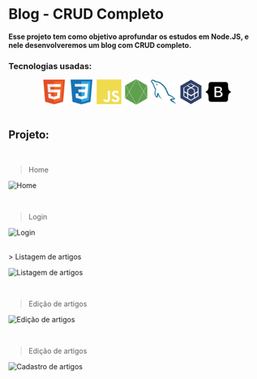 # Blog - CRUD Completo

**Esse projeto tem como objetivo aprofundar os estudos em Node.JS, e nele desenvolveremos um blog com CRUD completo.**

### Tecnologias usadas:
 <div align="center">
  <img align="center"  alt="HTML5" height="50" width="50" src="https://raw.githubusercontent.com/devicons/devicon/master/icons/html5/html5-original.svg">
  <img align="center" alt="CSS3" height="50" width="50" src="https://raw.githubusercontent.com/devicons/devicon/master/icons/css3/css3-original.svg">  
  <img align="center" alt="JavaScript" height="50" width="50" src="https://raw.githubusercontent.com/devicons/devicon/master/icons/javascript/javascript-plain.svg">
  <img align="center" alt="NodeJS" height="50" width="50" src="https://raw.githubusercontent.com/devicons/devicon/master/icons/nodejs/nodejs-plain.svg">
  <img align="center" alt="MySQL" height="50" width="50" src="https://raw.githubusercontent.com/devicons/devicon/master/icons/mysql/mysql-plain.svg">
  <img align="center" alt="Sequelize" height="50" width="50" src="https://raw.githubusercontent.com/devicons/devicon/master/icons/sequelize/sequelize-plain.svg">
  <img align="center" alt="Bootstrap" height="50" width="50" src="https://raw.githubusercontent.com/devicons/devicon/master/icons/bootstrap/bootstrap-plain.svg">
</div><br>

## Projeto:

<br>

> Home

![Home](https://private-user-images.githubusercontent.com/125616646/292547627-1e9ae572-1670-4efe-842c-782545660977.png?jwt=eyJhbGciOiJIUzI1NiIsInR5cCI6IkpXVCJ9.eyJpc3MiOiJnaXRodWIuY29tIiwiYXVkIjoicmF3LmdpdGh1YnVzZXJjb250ZW50LmNvbSIsImtleSI6ImtleTEiLCJleHAiOjE3MDMyNjQ5NzcsIm5iZiI6MTcwMzI2NDY3NywicGF0aCI6Ii8xMjU2MTY2NDYvMjkyNTQ3NjI3LTFlOWFlNTcyLTE2NzAtNGVmZS04NDJjLTc4MjU0NTY2MDk3Ny5wbmc_WC1BbXotQWxnb3JpdGhtPUFXUzQtSE1BQy1TSEEyNTYmWC1BbXotQ3JlZGVudGlhbD1BS0lBSVdOSllBWDRDU1ZFSDUzQSUyRjIwMjMxMjIyJTJGdXMtZWFzdC0xJTJGczMlMkZhd3M0X3JlcXVlc3QmWC1BbXotRGF0ZT0yMDIzMTIyMlQxNzA0MzdaJlgtQW16LUV4cGlyZXM9MzAwJlgtQW16LVNpZ25hdHVyZT1lNWI0OTE4ZWUzMGQ5NmRlMTY4MzNhMDNkMmQ5NmRhYWQyOGVmNjFiYjAzNTU2YTJjOTY1NDVlODcwOWEyNDg2JlgtQW16LVNpZ25lZEhlYWRlcnM9aG9zdCZhY3Rvcl9pZD0wJmtleV9pZD0wJnJlcG9faWQ9MCJ9.2Ip7XyA8l0yVJCWii6x8EFQqJAbQSB5OgEKpvqqQ_6k)

<br>

> Login

![Login](https://private-user-images.githubusercontent.com/125616646/292547757-84b5f548-069e-4bf1-88ab-f6dc8c55b103.png?jwt=eyJhbGciOiJIUzI1NiIsInR5cCI6IkpXVCJ9.eyJpc3MiOiJnaXRodWIuY29tIiwiYXVkIjoicmF3LmdpdGh1YnVzZXJjb250ZW50LmNvbSIsImtleSI6ImtleTEiLCJleHAiOjE3MDMyNjUxMTEsIm5iZiI6MTcwMzI2NDgxMSwicGF0aCI6Ii8xMjU2MTY2NDYvMjkyNTQ3NzU3LTg0YjVmNTQ4LTA2OWUtNGJmMS04OGFiLWY2ZGM4YzU1YjEwMy5wbmc_WC1BbXotQWxnb3JpdGhtPUFXUzQtSE1BQy1TSEEyNTYmWC1BbXotQ3JlZGVudGlhbD1BS0lBSVdOSllBWDRDU1ZFSDUzQSUyRjIwMjMxMjIyJTJGdXMtZWFzdC0xJTJGczMlMkZhd3M0X3JlcXVlc3QmWC1BbXotRGF0ZT0yMDIzMTIyMlQxNzA2NTFaJlgtQW16LUV4cGlyZXM9MzAwJlgtQW16LVNpZ25hdHVyZT1jNzUwYjdmOTUyZTJhMjZjYTY0YmZlYmU4NzE5NmEwZWJlZmIyMDM4YTgyMzljYWM1MDJmYmM5ZWJkNjQ4MjE5JlgtQW16LVNpZ25lZEhlYWRlcnM9aG9zdCZhY3Rvcl9pZD0wJmtleV9pZD0wJnJlcG9faWQ9MCJ9.o6Z5M_iRVpFCb_RD5joVg_rocWl5NvyYWYgW7mQ40Hc)

<br>
> Listagem de artigos

![Listagem de artigos](https://private-user-images.githubusercontent.com/125616646/292547801-6446e824-cdf4-4af0-9e28-d233fba139cb.png?jwt=eyJhbGciOiJIUzI1NiIsInR5cCI6IkpXVCJ9.eyJpc3MiOiJnaXRodWIuY29tIiwiYXVkIjoicmF3LmdpdGh1YnVzZXJjb250ZW50LmNvbSIsImtleSI6ImtleTEiLCJleHAiOjE3MDMyNjUyMDQsIm5iZiI6MTcwMzI2NDkwNCwicGF0aCI6Ii8xMjU2MTY2NDYvMjkyNTQ3ODAxLTY0NDZlODI0LWNkZjQtNGFmMC05ZTI4LWQyMzNmYmExMzljYi5wbmc_WC1BbXotQWxnb3JpdGhtPUFXUzQtSE1BQy1TSEEyNTYmWC1BbXotQ3JlZGVudGlhbD1BS0lBSVdOSllBWDRDU1ZFSDUzQSUyRjIwMjMxMjIyJTJGdXMtZWFzdC0xJTJGczMlMkZhd3M0X3JlcXVlc3QmWC1BbXotRGF0ZT0yMDIzMTIyMlQxNzA4MjRaJlgtQW16LUV4cGlyZXM9MzAwJlgtQW16LVNpZ25hdHVyZT1kMjM2ODE1MDIwZjk2ZDRlODU3MzUzODNmODg5MzhkYTA4ZGE3NWVlNzIyMmRmYjFkY2RmNjZhZGIzZjdkNGUxJlgtQW16LVNpZ25lZEhlYWRlcnM9aG9zdCZhY3Rvcl9pZD0wJmtleV9pZD0wJnJlcG9faWQ9MCJ9.XKwaZrl9vFzg5Ch6veA0mdWv3BapD2DD0j9Rly5F9eU)

<br>

> Edição de artigos

![Edição de artigos](https://private-user-images.githubusercontent.com/125616646/292547836-1c1ad21d-9f29-4d0a-88df-dd22984faf06.png?jwt=eyJhbGciOiJIUzI1NiIsInR5cCI6IkpXVCJ9.eyJpc3MiOiJnaXRodWIuY29tIiwiYXVkIjoicmF3LmdpdGh1YnVzZXJjb250ZW50LmNvbSIsImtleSI6ImtleTEiLCJleHAiOjE3MDMyNjUyMzEsIm5iZiI6MTcwMzI2NDkzMSwicGF0aCI6Ii8xMjU2MTY2NDYvMjkyNTQ3ODM2LTFjMWFkMjFkLTlmMjktNGQwYS04OGRmLWRkMjI5ODRmYWYwNi5wbmc_WC1BbXotQWxnb3JpdGhtPUFXUzQtSE1BQy1TSEEyNTYmWC1BbXotQ3JlZGVudGlhbD1BS0lBSVdOSllBWDRDU1ZFSDUzQSUyRjIwMjMxMjIyJTJGdXMtZWFzdC0xJTJGczMlMkZhd3M0X3JlcXVlc3QmWC1BbXotRGF0ZT0yMDIzMTIyMlQxNzA4NTFaJlgtQW16LUV4cGlyZXM9MzAwJlgtQW16LVNpZ25hdHVyZT1mYzgwYmNlYzQ3ODI1NDA3YmI3Nzk0ODU2Mjg0NzBmN2QzNWQ5MWI3Y2QyNjRhNjI0YjRjOTNhZTE5YjMwZjNmJlgtQW16LVNpZ25lZEhlYWRlcnM9aG9zdCZhY3Rvcl9pZD0wJmtleV9pZD0wJnJlcG9faWQ9MCJ9.nKJce1dBvFE2YSeRucxs8Z-66_MZr55RhqA7CxgZVkQ)

<br>

> Edição de artigos

![Cadastro de artigos](https://private-user-images.githubusercontent.com/125616646/292547885-9b407284-e463-4c3f-9fd5-cf115d578c9d.png?jwt=eyJhbGciOiJIUzI1NiIsInR5cCI6IkpXVCJ9.eyJpc3MiOiJnaXRodWIuY29tIiwiYXVkIjoicmF3LmdpdGh1YnVzZXJjb250ZW50LmNvbSIsImtleSI6ImtleTEiLCJleHAiOjE3MDMyNjUyNjAsIm5iZiI6MTcwMzI2NDk2MCwicGF0aCI6Ii8xMjU2MTY2NDYvMjkyNTQ3ODg1LTliNDA3Mjg0LWU0NjMtNGMzZi05ZmQ1LWNmMTE1ZDU3OGM5ZC5wbmc_WC1BbXotQWxnb3JpdGhtPUFXUzQtSE1BQy1TSEEyNTYmWC1BbXotQ3JlZGVudGlhbD1BS0lBSVdOSllBWDRDU1ZFSDUzQSUyRjIwMjMxMjIyJTJGdXMtZWFzdC0xJTJGczMlMkZhd3M0X3JlcXVlc3QmWC1BbXotRGF0ZT0yMDIzMTIyMlQxNzA5MjBaJlgtQW16LUV4cGlyZXM9MzAwJlgtQW16LVNpZ25hdHVyZT0xMDg4YWVhOGJmMGI5ZTZlZTI1ZWVhZWZjNzIxMzljNmY3YzQ4ZTVlZmMyOGY5ZmQ1YWZkODE3YmVhYjMxYmNjJlgtQW16LVNpZ25lZEhlYWRlcnM9aG9zdCZhY3Rvcl9pZD0wJmtleV9pZD0wJnJlcG9faWQ9MCJ9.oOZBWRQH_SAfT8moSqUjfqdY2YmTK11gTMwYkc9o6NI)
